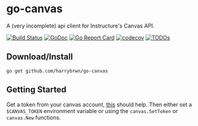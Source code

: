 # go-canvas
A (very incomplete) api client for Instructure's Canvas API.

[![Build Status](https://travis-ci.com/harrybrwn/go-canvas.svg?branch=master)](https://travis-ci.com/harrybrwn/go-canvas)
[![GoDoc](https://godoc.org/github.com/github.com/harrybrwn/go-canvas?status.svg)](https://pkg.go.dev/github.com/harrybrwn/go-canvas?tab=doc)
[![Go Report Card](https://goreportcard.com/badge/github.com/harrybrwn/go-canvas)](https://goreportcard.com/report/github.com/harrybrwn/go-canvas)
[![codecov](https://codecov.io/gh/harrybrwn/go-canvas/branch/master/graph/badge.svg)](https://codecov.io/gh/harrybrwn/go-canvas)
[![TODOs](https://badgen.net/https/api.tickgit.com/badgen/github.com/harrybrwn/go-canvas)](https://www.tickgit.com/browse?repo=github.com/harrybrwn/go-canvas)

## Download/Install
```
go get github.com/harrybrwn/go-canvas
```

## Getting Started
Get a token from your canvas account, [this](https://community.canvaslms.com/docs/DOC-16005-42121018197) should help. Then either set a `$CANVAS_TOKEN` environment variable or using the `canvas.SetToken` or `canvas.New` functions.